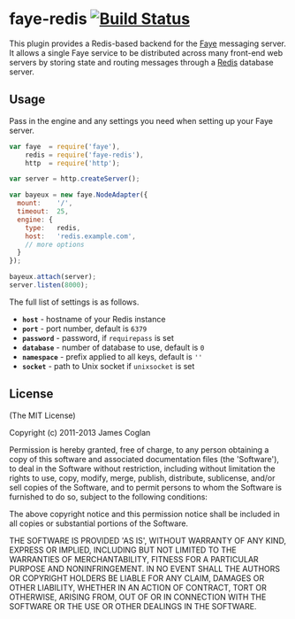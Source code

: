 # faye-redis [![Build Status](https://secure.travis-ci.org/faye/faye-redis-node.png)](http://travis-ci.org/faye/faye-redis-node)

This plugin provides a Redis-based backend for the
[Faye](http://faye.jcoglan.com) messaging server. It allows a single Faye
service to be distributed across many front-end web servers by storing state and
routing messages through a [Redis](http://redis.io) database server.


## Usage

Pass in the engine and any settings you need when setting up your Faye server.

```js
var faye  = require('faye'),
    redis = require('faye-redis'),
    http  = require('http');

var server = http.createServer();

var bayeux = new faye.NodeAdapter({
  mount:    '/',
  timeout:  25,
  engine: {
    type:   redis,
    host:   'redis.example.com',
    // more options
  }
});

bayeux.attach(server);
server.listen(8000);
```

The full list of settings is as follows.

* <b>`host`</b> - hostname of your Redis instance
* <b>`port`</b> - port number, default is `6379`
* <b>`password`</b> - password, if `requirepass` is set
* <b>`database`</b> - number of database to use, default is `0`
* <b>`namespace`</b> - prefix applied to all keys, default is `''`
* <b>`socket`</b> - path to Unix socket if `unixsocket` is set


## License

(The MIT License)

Copyright (c) 2011-2013 James Coglan

Permission is hereby granted, free of charge, to any person obtaining a copy of
this software and associated documentation files (the 'Software'), to deal in
the Software without restriction, including without limitation the rights to
use, copy, modify, merge, publish, distribute, sublicense, and/or sell copies of
the Software, and to permit persons to whom the Software is furnished to do so,
subject to the following conditions:

The above copyright notice and this permission notice shall be included in all
copies or substantial portions of the Software.

THE SOFTWARE IS PROVIDED 'AS IS', WITHOUT WARRANTY OF ANY KIND, EXPRESS OR
IMPLIED, INCLUDING BUT NOT LIMITED TO THE WARRANTIES OF MERCHANTABILITY, FITNESS
FOR A PARTICULAR PURPOSE AND NONINFRINGEMENT. IN NO EVENT SHALL THE AUTHORS OR
COPYRIGHT HOLDERS BE LIABLE FOR ANY CLAIM, DAMAGES OR OTHER LIABILITY, WHETHER
IN AN ACTION OF CONTRACT, TORT OR OTHERWISE, ARISING FROM, OUT OF OR IN
CONNECTION WITH THE SOFTWARE OR THE USE OR OTHER DEALINGS IN THE SOFTWARE.

